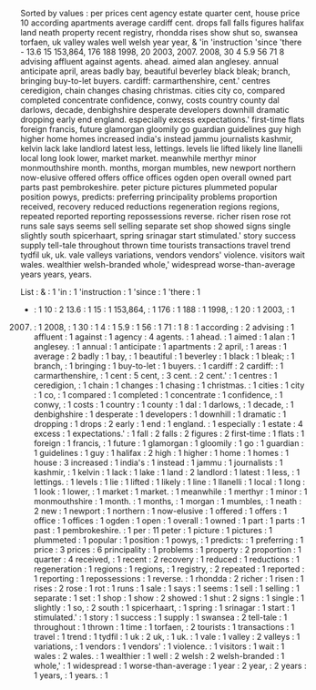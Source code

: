 Sorted by values :
per prices cent agency estate quarter cent, house price 10 according apartments average cardiff cent. drops fall falls figures halifax land neath property recent registry, rhondda rises show shut so, swansea torfaen, uk valley wales well welsh year year, & 'in 'instruction 'since 'there - 13.6 15 153,864, 176 188 1998, 20 2003, 2007. 2008, 30 4 5.9 56 71 8 advising affluent against agents. ahead. aimed alan anglesey. annual anticipate april, areas badly bay, beautiful beverley black bleak; branch, bringing buy-to-let buyers. cardiff: carmarthenshire, cent.' centres ceredigion, chain changes chasing christmas. cities city co, compared completed concentrate confidence, conwy, costs country county dal darlows, decade, denbighshire desperate developers downhill dramatic dropping early end england. especially excess expectations.' first-time flats foreign francis, future glamorgan gloomily go guardian guidelines guy high higher home homes increased india's instead jammu journalists kashmir, kelvin lack lake landlord latest less, lettings. levels lie lifted likely line llanelli local long look lower, market market. meanwhile merthyr minor monmouthshire month. months, morgan mumbles, new newport northern now-elusive offered offers office offices ogden open overall owned part parts past pembrokeshire. peter picture pictures plummeted popular position powys, predicts: preferring principality problems proportion received, recovery reduced reductions regeneration regions regions, repeated reported reporting repossessions reverse. richer risen rose rot runs sale says seems sell selling separate set shop showed signs single slightly south spicerhaart, spring srinagar start stimulated.' story success supply tell-tale throughout thrown time tourists transactions travel trend tydfil uk, uk. vale valleys variations, vendors vendors' violence. visitors wait wales. wealthier welsh-branded whole,' widespread worse-than-average years years, years. 

List :
& : 1
'in : 1
'instruction : 1
'since : 1
'there : 1
- : 1
10 : 2
13.6 : 1
15 : 1
153,864, : 1
176 : 1
188 : 1
1998, : 1
20 : 1
2003, : 1
2007. : 1
2008, : 1
30 : 1
4 : 1
5.9 : 1
56 : 1
71 : 1
8 : 1
according : 2
advising : 1
affluent : 1
against : 1
agency : 4
agents. : 1
ahead. : 1
aimed : 1
alan : 1
anglesey. : 1
annual : 1
anticipate : 1
apartments : 2
april, : 1
areas : 1
average : 2
badly : 1
bay, : 1
beautiful : 1
beverley : 1
black : 1
bleak; : 1
branch, : 1
bringing : 1
buy-to-let : 1
buyers. : 1
cardiff : 2
cardiff: : 1
carmarthenshire, : 1
cent : 5
cent, : 3
cent. : 2
cent.' : 1
centres : 1
ceredigion, : 1
chain : 1
changes : 1
chasing : 1
christmas. : 1
cities : 1
city : 1
co, : 1
compared : 1
completed : 1
concentrate : 1
confidence, : 1
conwy, : 1
costs : 1
country : 1
county : 1
dal : 1
darlows, : 1
decade, : 1
denbighshire : 1
desperate : 1
developers : 1
downhill : 1
dramatic : 1
dropping : 1
drops : 2
early : 1
end : 1
england. : 1
especially : 1
estate : 4
excess : 1
expectations.' : 1
fall : 2
falls : 2
figures : 2
first-time : 1
flats : 1
foreign : 1
francis, : 1
future : 1
glamorgan : 1
gloomily : 1
go : 1
guardian : 1
guidelines : 1
guy : 1
halifax : 2
high : 1
higher : 1
home : 1
homes : 1
house : 3
increased : 1
india's : 1
instead : 1
jammu : 1
journalists : 1
kashmir, : 1
kelvin : 1
lack : 1
lake : 1
land : 2
landlord : 1
latest : 1
less, : 1
lettings. : 1
levels : 1
lie : 1
lifted : 1
likely : 1
line : 1
llanelli : 1
local : 1
long : 1
look : 1
lower, : 1
market : 1
market. : 1
meanwhile : 1
merthyr : 1
minor : 1
monmouthshire : 1
month. : 1
months, : 1
morgan : 1
mumbles, : 1
neath : 2
new : 1
newport : 1
northern : 1
now-elusive : 1
offered : 1
offers : 1
office : 1
offices : 1
ogden : 1
open : 1
overall : 1
owned : 1
part : 1
parts : 1
past : 1
pembrokeshire. : 1
per : 11
peter : 1
picture : 1
pictures : 1
plummeted : 1
popular : 1
position : 1
powys, : 1
predicts: : 1
preferring : 1
price : 3
prices : 6
principality : 1
problems : 1
property : 2
proportion : 1
quarter : 4
received, : 1
recent : 2
recovery : 1
reduced : 1
reductions : 1
regeneration : 1
regions : 1
regions, : 1
registry, : 2
repeated : 1
reported : 1
reporting : 1
repossessions : 1
reverse. : 1
rhondda : 2
richer : 1
risen : 1
rises : 2
rose : 1
rot : 1
runs : 1
sale : 1
says : 1
seems : 1
sell : 1
selling : 1
separate : 1
set : 1
shop : 1
show : 2
showed : 1
shut : 2
signs : 1
single : 1
slightly : 1
so, : 2
south : 1
spicerhaart, : 1
spring : 1
srinagar : 1
start : 1
stimulated.' : 1
story : 1
success : 1
supply : 1
swansea : 2
tell-tale : 1
throughout : 1
thrown : 1
time : 1
torfaen, : 2
tourists : 1
transactions : 1
travel : 1
trend : 1
tydfil : 1
uk : 2
uk, : 1
uk. : 1
vale : 1
valley : 2
valleys : 1
variations, : 1
vendors : 1
vendors' : 1
violence. : 1
visitors : 1
wait : 1
wales : 2
wales. : 1
wealthier : 1
well : 2
welsh : 2
welsh-branded : 1
whole,' : 1
widespread : 1
worse-than-average : 1
year : 2
year, : 2
years : 1
years, : 1
years. : 1

